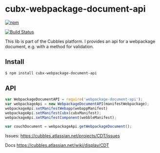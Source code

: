 # cubx-webpackage-document-api

[![npm][npm-image]][npm-url]

[![Build Status](https://travis-ci.org/cubbles/cubx-webpackage-document-api.svg?branch=master)](https://travis-ci.org/cubbles/cubx-webpackage-document-api)

This lib is part of the Cubbles platform. I provides an api for a webpackage document, e.g. with a method for validation.

## Install

```sh
$ npm install cubx-webpackage-document-api
```

## API
```js
var WebpackageDocumentAPI = require('webpackage-document-api');
var webpackageApi = new WebpackageDocumentAPI(manifestWebpackage);
webpackageApi.setManifestWebapp(webappManifest)
webpackageApi.setManifestCubx(cubxManifest);
webpackageApi.setManifestComponent(webbleManifest);

var couchDocument = webpackageApi.getWebpackageDocument();
```

Issues: https://cubbles.atlassian.net/projects/CDT/issues

Docs https://cubbles.atlassian.net/wiki/display/CDT

[npm-image]: https://img.shields.io/npm/v/cubx-webpackage-document-api.svg?style=flat
[npm-url]: https://npmjs.org/package/cubx-webpackage-document-api
